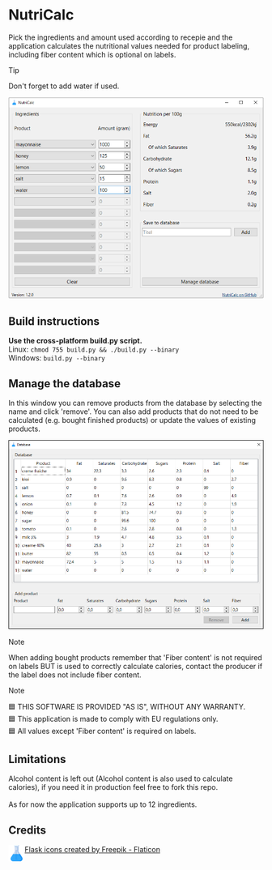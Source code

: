 # NutriCalc
Pick the ingredients and amount used according to recepie and the application calculates the nutritional values needed for product labeling, including fiber content which is optional on labels.
> [!TIP]
> Don't forget to add water if used.

![Screenshot](https://github.com/kiwipy/nutricalc/blob/main/docs/main_window.png)<br>

## Build instructions
**Use the cross-platform build.py script.**<br>
Linux: `chmod 755 build.py && ./build.py --binary`<br>
Windows: `build.py --binary`<br>

## Manage the database
In this window you can remove products from the database by selecting the name and click 'remove'. You can also add products that do not need to be calculated (e.g. bought finished products) or update the values of existing products.

![Screenshot](https://github.com/kiwipy/nutricalc/blob/main/docs/db_window.png)<br>

> [!NOTE]
> When adding bought products remember that 'Fiber content' is not required on labels BUT is used to correctly calculate calories, contact the producer if the label does not include fiber content.

> [!NOTE]
> :blue_square: THIS SOFTWARE IS PROVIDED "AS IS", WITHOUT ANY WARRANTY.<br>
> :blue_square: This application is made to comply with EU regulations only.<br>
> :blue_square: All values except 'Fiber content' is required on labels.<br>

## Limitations
Alcohol content is left out (Alcohol content is also used to calculate calories), if you need it in production feel free to fork this repo.<br><br>
As for now the application supports up to 12 ingredients.

## Credits
<img align="left" src="https://github.com/kiwipy/nutricalc/blob/main/data/AppIcon.png" alt="AppIcon" width="32" height="32">
<a href="https://www.flaticon.com/free-icons/flask" title="flask icons">Flask icons created by Freepik - Flaticon</a>
